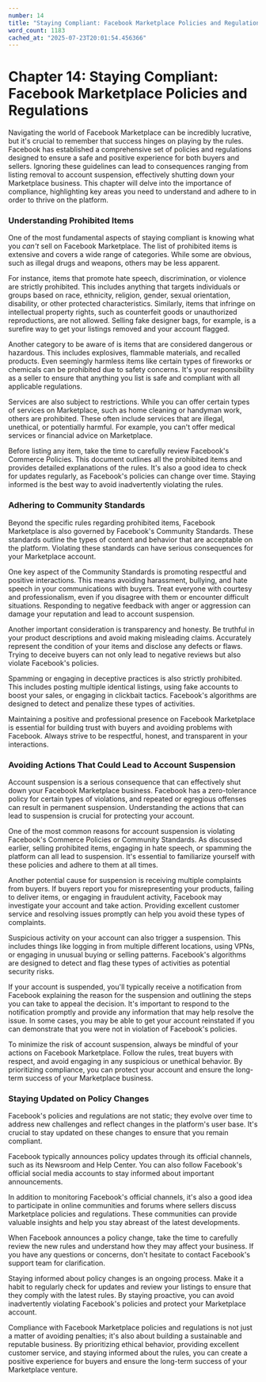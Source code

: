 ```yaml
---
number: 14
title: "Staying Compliant: Facebook Marketplace Policies and Regulations"
word_count: 1183
cached_at: "2025-07-23T20:01:54.456366"
---
```


# Chapter 14: Staying Compliant: Facebook Marketplace Policies and Regulations

Navigating the world of Facebook Marketplace can be incredibly lucrative, but it's crucial to remember that success hinges on playing by the rules. Facebook has established a comprehensive set of policies and regulations designed to ensure a safe and positive experience for both buyers and sellers. Ignoring these guidelines can lead to consequences ranging from listing removal to account suspension, effectively shutting down your Marketplace business. This chapter will delve into the importance of compliance, highlighting key areas you need to understand and adhere to in order to thrive on the platform.


### Understanding Prohibited Items

One of the most fundamental aspects of staying compliant is knowing what you *can't* sell on Facebook Marketplace. The list of prohibited items is extensive and covers a wide range of categories. While some are obvious, such as illegal drugs and weapons, others may be less apparent.

For instance, items that promote hate speech, discrimination, or violence are strictly prohibited. This includes anything that targets individuals or groups based on race, ethnicity, religion, gender, sexual orientation, disability, or other protected characteristics. Similarly, items that infringe on intellectual property rights, such as counterfeit goods or unauthorized reproductions, are not allowed. Selling fake designer bags, for example, is a surefire way to get your listings removed and your account flagged.

Another category to be aware of is items that are considered dangerous or hazardous. This includes explosives, flammable materials, and recalled products. Even seemingly harmless items like certain types of fireworks or chemicals can be prohibited due to safety concerns. It's your responsibility as a seller to ensure that anything you list is safe and compliant with all applicable regulations.

Services are also subject to restrictions. While you can offer certain types of services on Marketplace, such as home cleaning or handyman work, others are prohibited. These often include services that are illegal, unethical, or potentially harmful. For example, you can't offer medical services or financial advice on Marketplace.

Before listing any item, take the time to carefully review Facebook's Commerce Policies. This document outlines all the prohibited items and provides detailed explanations of the rules. It's also a good idea to check for updates regularly, as Facebook's policies can change over time. Staying informed is the best way to avoid inadvertently violating the rules.


### Adhering to Community Standards

Beyond the specific rules regarding prohibited items, Facebook Marketplace is also governed by Facebook's Community Standards. These standards outline the types of content and behavior that are acceptable on the platform. Violating these standards can have serious consequences for your Marketplace account.

One key aspect of the Community Standards is promoting respectful and positive interactions. This means avoiding harassment, bullying, and hate speech in your communications with buyers. Treat everyone with courtesy and professionalism, even if you disagree with them or encounter difficult situations. Responding to negative feedback with anger or aggression can damage your reputation and lead to account suspension.

Another important consideration is transparency and honesty. Be truthful in your product descriptions and avoid making misleading claims. Accurately represent the condition of your items and disclose any defects or flaws. Trying to deceive buyers can not only lead to negative reviews but also violate Facebook's policies.

Spamming or engaging in deceptive practices is also strictly prohibited. This includes posting multiple identical listings, using fake accounts to boost your sales, or engaging in clickbait tactics. Facebook's algorithms are designed to detect and penalize these types of activities.

Maintaining a positive and professional presence on Facebook Marketplace is essential for building trust with buyers and avoiding problems with Facebook. Always strive to be respectful, honest, and transparent in your interactions.


### Avoiding Actions That Could Lead to Account Suspension

Account suspension is a serious consequence that can effectively shut down your Facebook Marketplace business. Facebook has a zero-tolerance policy for certain types of violations, and repeated or egregious offenses can result in permanent suspension. Understanding the actions that can lead to suspension is crucial for protecting your account.

One of the most common reasons for account suspension is violating Facebook's Commerce Policies or Community Standards. As discussed earlier, selling prohibited items, engaging in hate speech, or spamming the platform can all lead to suspension. It's essential to familiarize yourself with these policies and adhere to them at all times.

Another potential cause for suspension is receiving multiple complaints from buyers. If buyers report you for misrepresenting your products, failing to deliver items, or engaging in fraudulent activity, Facebook may investigate your account and take action. Providing excellent customer service and resolving issues promptly can help you avoid these types of complaints.

Suspicious activity on your account can also trigger a suspension. This includes things like logging in from multiple different locations, using VPNs, or engaging in unusual buying or selling patterns. Facebook's algorithms are designed to detect and flag these types of activities as potential security risks.

If your account is suspended, you'll typically receive a notification from Facebook explaining the reason for the suspension and outlining the steps you can take to appeal the decision. It's important to respond to the notification promptly and provide any information that may help resolve the issue. In some cases, you may be able to get your account reinstated if you can demonstrate that you were not in violation of Facebook's policies.

To minimize the risk of account suspension, always be mindful of your actions on Facebook Marketplace. Follow the rules, treat buyers with respect, and avoid engaging in any suspicious or unethical behavior. By prioritizing compliance, you can protect your account and ensure the long-term success of your Marketplace business.


### Staying Updated on Policy Changes

Facebook's policies and regulations are not static; they evolve over time to address new challenges and reflect changes in the platform's user base. It's crucial to stay updated on these changes to ensure that you remain compliant.

Facebook typically announces policy updates through its official channels, such as its Newsroom and Help Center. You can also follow Facebook's official social media accounts to stay informed about important announcements.

In addition to monitoring Facebook's official channels, it's also a good idea to participate in online communities and forums where sellers discuss Marketplace policies and regulations. These communities can provide valuable insights and help you stay abreast of the latest developments.

When Facebook announces a policy change, take the time to carefully review the new rules and understand how they may affect your business. If you have any questions or concerns, don't hesitate to contact Facebook's support team for clarification.

Staying informed about policy changes is an ongoing process. Make it a habit to regularly check for updates and review your listings to ensure that they comply with the latest rules. By staying proactive, you can avoid inadvertently violating Facebook's policies and protect your Marketplace account.

Compliance with Facebook Marketplace policies and regulations is not just a matter of avoiding penalties; it's also about building a sustainable and reputable business. By prioritizing ethical behavior, providing excellent customer service, and staying informed about the rules, you can create a positive experience for buyers and ensure the long-term success of your Marketplace venture.
